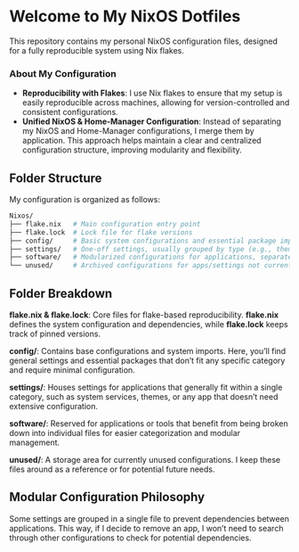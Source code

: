 # Welcome to My NixOS Dotfiles

This repository contains my personal NixOS configuration files, designed for a fully reproducible system using Nix flakes.

### About My Configuration

- **Reproducibility with Flakes**: I use Nix flakes to ensure that my setup is easily reproducible across machines, allowing for version-controlled and consistent configurations.
- **Unified NixOS & Home-Manager Configuration**: Instead of separating my NixOS and Home-Manager configurations, I merge them by application. This approach helps maintain a clear and centralized configuration structure, improving modularity and flexibility.

## Folder Structure

My configuration is organized as follows:

```bash
Nixos/
├── flake.nix   # Main configuration entry point
├── flake.lock  # Lock file for flake versions
├── config/     # Basic system configurations and essential package imports
├── settings/   # One-off settings, usually grouped by type (e.g., themes, services)
├── software/   # Modularized configurations for applications, separated by app or function
└── unused/     # Archived configurations for apps/settings not currently in use
```

## Folder Breakdown

**flake.nix & flake.lock**: Core files for flake-based reproducibility. **flake.nix** defines the system configuration and dependencies, while **flake.lock** keeps track of pinned versions.

**config/**: Contains base configurations and system imports. Here, you’ll find general settings and essential packages that don’t fit any specific category and require minimal configuration.

**settings/**: Houses settings for applications that generally fit within a single category, such as system services, themes, or any app that doesn’t need extensive configuration.

**software/**: Reserved for applications or tools that benefit from being broken down into individual files for easier categorization and modular management.

**unused/**: A storage area for currently unused configurations. I keep these files around as a reference or for potential future needs.

## Modular Configuration Philosophy

Some settings are grouped in a single file to prevent dependencies between applications. This way, if I decide to remove an app, I won’t need to search through other configurations to check for potential dependencies.

